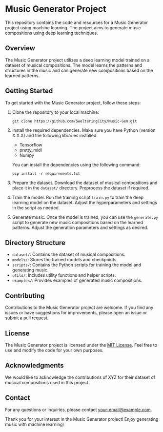 # Music Generator Project

This repository contains the code and resources for a Music Generator project using machine learning. The project aims to generate music compositions using deep learning techniques.

## Overview

The Music Generator project utilizes a deep learning model trained on a dataset of musical compositions. The model learns the patterns and structures in the music and can generate new compositions based on the learned patterns.

## Getting Started

To get started with the Music Generator project, follow these steps:

1. Clone the repository to your local machine:

   ```
   git clone https://github.com/SwelteringCity/Music-Gen.git
   ```

2. Install the required dependencies. Make sure you have Python (version X.X.X) and the following libraries installed:

   - Tensorflow
   - pretty_midi
   - Numpy

   You can install the dependencies using the following command:

   ```
   pip install -r requirements.txt
   ```

3. Prepare the dataset. Download the dataset of musical compositions and place it in the `dataset/` directory. Preprocess the dataset if required.

4. Train the model. Run the training script `train.py` to train the deep learning model on the dataset. Adjust the hyperparameters and settings in the script as needed.

5. Generate music. Once the model is trained, you can use the `generate.py` script to generate new music compositions based on the learned patterns. Adjust the generation parameters and settings as desired.

## Directory Structure

- `dataset/`: Contains the dataset of musical compositions.
- `models/`: Stores the trained models and checkpoints.
- `scripts/`: Contains the Python scripts for training the model and generating music.
- `utils/`: Includes utility functions and helper scripts.
- `examples/`: Provides examples of generated music compositions.

## Contributing

Contributions to the Music Generator project are welcome. If you find any issues or have suggestions for improvements, please open an issue or submit a pull request.

## License

The Music Generator project is licensed under the [MIT License](LICENSE). Feel free to use and modify the code for your own purposes.

## Acknowledgments

We would like to acknowledge the contributions of XYZ for their dataset of musical compositions used in this project.

## Contact

For any questions or inquiries, please contact [your-email@example.com](mailto:your-email@example.com).

Thank you for your interest in the Music Generator project! Enjoy generating music with machine learning!
